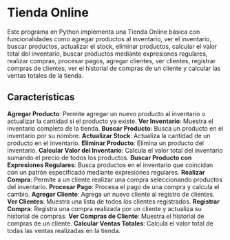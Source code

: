 # Tienda Online

Este programa en Python implementa una Tienda Online básica con funcionalidades como agregar productos al inventario, ver el inventario, buscar productos, actualizar el stock, eliminar productos, calcular el valor total del inventario, buscar productos mediante expresiones regulares, realizar compras, procesar pagos, agregar clientes, ver clientes, registrar compras de clientes, ver el historial de compras de un cliente y calcular las ventas totales de la tienda.

## Características
**Agregar Producto**: Permite agregar un nuevo producto al inventario o actualizar la cantidad si el producto ya existe.
**Ver Inventario**: Muestra el inventario completo de la tienda.
**Buscar Producto**: Busca un producto en el inventario por su nombre.
**Actualizar Stock**: Actualiza la cantidad de un producto en el inventario.
**Eliminar Producto**: Elimina un producto del inventario.
**Calcular Valor del Inventario**: Calcula el valor total del inventario sumando el precio de todos los productos.
**Buscar Producto con Expresiones Regulares**: Busca productos en el inventario que coincidan con un patrón especificado mediante expresiones regulares.
**Realizar Compra**: Permite a un cliente realizar una compra seleccionando productos del inventario.
**Procesar Pago**: Procesa el pago de una compra y calcula el cambio.
**Agregar Cliente**: Agrega un nuevo cliente al registro de clientes.
**Ver Clientes**: Muestra una lista de todos los clientes registrados.
**Registrar Compra**: Registra una compra realizada por un cliente y actualiza su historial de compras.
**Ver Compras de Cliente**: Muestra el historial de compras de un cliente.
**Calcular Ventas Totales**: Calcula el valor total de todas las ventas realizadas en la tienda.
